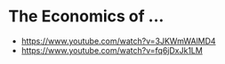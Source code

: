 # The Economics of ...

 - https://www.youtube.com/watch?v=3JKWmWAlMD4
 - https://www.youtube.com/watch?v=fq6jDxJk1LM

